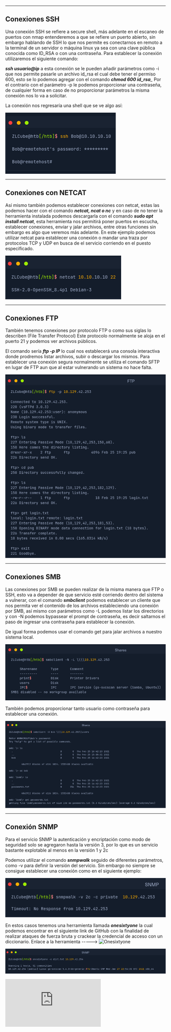 ------------------------------------------------------------------------------------
Conexiones SSH
--------------------------------------------------------------------------------------------------------------------
Una conexión SSH se refiere a secure shell, más adelante en el escaneo de puertos con nmap entenderemos a que se refiere un puerto abierto, sin embargo hablando de SSH lo que nos permite es conectarnos en remoto a la terminal de un servidor o máquina linux ya sea con una clave pública conocida como ID_RSA o con una contraseña. Para establecer la conexión utilizaremos el siguiente comando: 

*__ssh usuario@ip__* a esta conexión se le pueden añadir parámetros como -i que nos permite pasarle un archivo id_rsa el cual debe tener el permiso 600, esto se lo podemos agregar con el comando 
*__chmod 600 id_rsa___*
Por el contrario con el parámetro -p le podemos proporcionar una contraseña, de cualquier forma en caso de no proporcionar parámetros la misma conexión nos lo va a solicitar. 

La conexión nos regresaría una shell que se ve algo así:

![](https://github.com/ZLCube/CPTS/blob/main/CPTS/Recursos/Pasted%20image%2020230619185747.png)

------------------------------------------------------------------------------------
Conexiones con NETCAT
--------------------------------------------------------------------------------------------------------------------

Así mismo también podemos establecer conexiones con netcat, estas las podemos hacer con el comando *__netcat, ncat o nc__* y en caso de no tener la herramienta instalada podemos descargarla con el comando *__sudo apt install netcat__*, esta herramienta nos permitirá poner puertos en escucha, establecer conexiones, enviar y jalar archivos, entre otras funciones sin embargo es algo que veremos más adelante. En este ejemplo podemos utilizar netcat para establecer una conexión o mandar una traza por protocolos TCP y UDP en busca de el servicio corriendo en el puesto especificado.

![](https://github.com/ZLCube/CPTS/blob/main/CPTS/Recursos/Pasted%20image%2020230619190621.png)

------------------------------------------------------------------------------------
Conexiones FTP 
--------------------------------------------------------------------------------------------------------------------

También tenemos conexiones por protocolo FTP o como sus siglas lo describen (File Transfer Protocol)
Este protocolo normalmente se aloja en el puerto 21 y podemos ver archivos  públicos.

El comando sería  *__ftp -p IP__* lo cual nos establecerá una consola interactiva donde prodremos listar archivos, subir o descargar los mismos. Para establecer una conexión segura normalmente se utiliza el comando SFTP en lugar de FTP aun que al estar vulnerando un sistema no hace falta.

![](https://github.com/ZLCube/CPTS/blob/main/CPTS/Recursos/Pasted%20image%2020230619192946.png)


------------------------------------------------------------------------------------
Conexiones SMB 
--------------------------------------------------------------------------------------------------------------------

Las conexiones por SMB se pueden realizar de la misma manera que FTP o SSH, esto va a depender de que servicio esté corriendo dentro del sistema a vulnerar, con el comando *__smbclient__* podemos establecer un cliente que nos permita ver el contenido de los archivos estableciendo una conexión por SMB, así mismo con parámetros como -L podemos listar los directorios y con -N podemos bypassear el prompt de contraseña, es decir saltarnos el paso de ingresar una contraseña para establecer la conexión.

De igual forma podemos usar el comando get para jalar archivos a nuestro sistema local.

![](https://github.com/ZLCube/CPTS/blob/main/CPTS/Recursos/Pasted%20image%2020230619193706.png)

También podemos proporcionar tanto usuario como contraseña para establecer una conexión. 

![](https://github.com/ZLCube/CPTS/blob/main/CPTS/Recursos/Pasted%20image%2020230619193827.png)

------------------------------------------------------------------------------------
Conexión SNMP 
--------------------------------------------------------------------------------------------------------------------

Para el servicio SNMP la autenticación y encriptación como modo de seguridad solo se agregaron hasta la versión 3, por lo que es un servicio  bastante explotable al menos en la versión 1 y 2c

Podemos utilizar el comando *__snmpwalk__* seguido de diferentes parámetros, como -v para definir la versión del servicio. Sin embargo no siempre se consigue establecer una conexión como en el siguiente ejemplo:

![](https://github.com/ZLCube/CPTS/blob/main/CPTS/Recursos/Pasted%20image%2020230619222149.png)

En estos casos tenemos una herramienta llamada *__onesixtyone__* la cual podemos encontrar en el siguiente link de GitHub con la finalidad de realizar ataques de fuerza bruta y crackear la credencial de acceso con un diccionario. Enlace a la herramienta -----> ![Onesixtyone](https://github.com/trailofbits/onesixtyone)

![](https://github.com/ZLCube/CPTS/blob/main/CPTS/Recursos/Pasted%20image%2020230619222323.png)

![Uso de NMAP](https://github.com/ZLCube/CPTS/blob/main/CPTS/Uso%20de%20NMAP.md)
